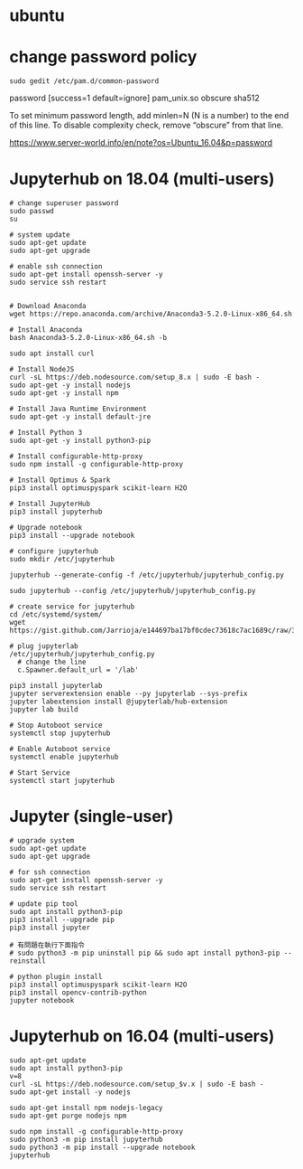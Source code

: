 # ubuntu

# change password policy
```
sudo gedit /etc/pam.d/common-password
```

password     [success=1 default=ignore]    pam_unix.so obscure sha512

To set minimum password length, add minlen=N (N is a number) to the end of this line.
To disable complexity check, remove “obscure” from that line.

https://www.server-world.info/en/note?os=Ubuntu_16.04&p=password



# Jupyterhub on 18.04 (multi-users)
```
# change superuser password
sudo passwd
su

# system update 
sudo apt-get update
sudo apt-get upgrade

# enable ssh connection
sudo apt-get install openssh-server -y
sudo service ssh restart


# Download Anaconda
wget https://repo.anaconda.com/archive/Anaconda3-5.2.0-Linux-x86_64.sh

# Install Anaconda
bash Anaconda3-5.2.0-Linux-x86_64.sh -b

sudo apt install curl

# Install NodeJS
curl -sL https://deb.nodesource.com/setup_8.x | sudo -E bash -
sudo apt-get -y install nodejs
sudo apt-get -y install npm

# Install Java Runtime Environment
sudo apt-get -y install default-jre

# Install Python 3
sudo apt-get -y install python3-pip

# Install configurable-http-proxy
sudo npm install -g configurable-http-proxy

# Install Optimus & Spark
pip3 install optimuspyspark scikit-learn H2O

# Install JupyterHub
pip3 install jupyterhub

# Upgrade notebook
pip3 install --upgrade notebook

# configure jupyterhub
sudo mkdir /etc/jupyterhub

jupyterhub --generate-config -f /etc/jupyterhub/jupyterhub_config.py

sudo jupyterhub --config /etc/jupyterhub/jupyterhub_config.py

# create service for jupyterhub
cd /etc/systemd/system/
wget https://gist.github.com/Jarrioja/e144697ba17bf0cdec73618c7ac1689c/raw/320e61d614926a15c988873a8b7523ec6e48c926/jupyterhub.service

# plug jupyterlab
/etc/jupyterhub/jupyterhub_config.py
  # change the line  
  c.Spawner.default_url = '/lab'   

pip3 install jupyterlab
jupyter serverextension enable --py jupyterlab --sys-prefix
jupyter labextension install @jupyterlab/hub-extension
jupyter lab build

# Stop Autoboot service
systemctl stop jupyterhub

# Enable Autoboot service
systemctl enable jupyterhub

# Start Service
systemctl start jupyterhub

```
# Jupyter (single-user)
```
# upgrade system
sudo apt-get update
sudo apt-get upgrade

# for ssh connection
sudo apt-get install openssh-server -y
sudo service ssh restart

# update pip tool
sudo apt install python3-pip
pip3 install --upgrade pip
pip3 install jupyter

# 有問題在執行下面指令
# sudo python3 -m pip uninstall pip && sudo apt install python3-pip --reinstall

# python plugin install
pip3 install optimuspyspark scikit-learn H2O
pip3 install opencv-contrib-python
jupyter notebook
```

# Jupyterhub on 16.04 (multi-users)
```
sudo apt-get update
sudo apt install python3-pip
v=8
curl -sL https://deb.nodesource.com/setup_$v.x | sudo -E bash -
sudo apt-get install -y nodejs

sudo apt-get install npm nodejs-legacy
sudo apt-get purge nodejs npm

sudo npm install -g configurable-http-proxy
sudo python3 -m pip install jupyterhub 
sudo python3 -m pip install --upgrade notebook
jupyterhub

```
